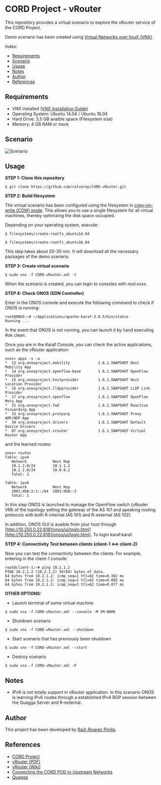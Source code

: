 # CORD Project - vRouter
This repository provides a virtual scenario to explore the vRouter service of the CORD Project.

Demo scenario has been created using [Virtual Networks over linuX (VNX)](http://www.dit.upm.es/~vnx/).

Index:
- [Requirements](https://github.com/ralvarep/CORD-vRouter#requirements)
- [Scenario](https://github.com/ralvarep/CORD-vRouter#scenario)
- [Usage](https://github.com/ralvarep/CORD-vRouter#usage)
- [Notes](https://github.com/ralvarep/CORD-vRouter#notes)
- [Author](https://github.com/ralvarep/CORD-vRouter#author)
- [References](https://github.com/ralvarep/CORD-vRouter#references)


## Requirements

 - VNX installed [(VNX Installation Guide)](http://web.dit.upm.es/vnxwiki/index.php/Vnx-install)
 - Operating System: Ubuntu 14.04 / Ubuntu 16.04
 - Hard Drive: 3,5 GB avaible space (Filesystem size)
 - Memory: 4 GB RAM or more


## Scenario

![Scenario](https://raw.githubusercontent.com/ralvarep/CORD-vRouter/master/img/scenario.jpg)


## Usage

**STEP 1: Clone this repository**
~~~
$ git clone https://github.com/ralvarep/CORD-vRouter.git
~~~

**STEP 2: Build filesystem**

The virtual scenario has been configured using the filesystem in [copy-on-write (COW) mode](https://en.wikipedia.org/wiki/Copy-on-write). This allows you to use a single filesystem for all virtual machines, thereby optimizing the disk space occupied.

Depending on your operating system, execute:
~~~
$ filesystems/create-rootfs_ubuntu14.04
~~~
~~~
$ filesystems/create-rootfs_ubuntu16.04
~~~
This step takes about 20-30 min. It will download all the necessary packages of the demo scenario.

**STEP 3: Create virtual scenario**
~~~
$ sudo vnx -f CORD-vRouter.xml -t
~~~
When the scenario is created, you can login to consoles with root:xxxx.

**STEP 4: Check ONOS (SDN Controller)**

Enter in the ONOS console and execute the following command to check if ONOS is running:
~~~
root@ONOS:~# ~/Applications/apache-karaf-3.0.5/bin/status
Running ...
~~~
In the event that ONOS is not running, you can launch it by hand executing #ok clean.

Once you are in the Karaf Console, you can check the active applications, such as the vRouter application:
~~~
onos> apps -s -a
*  13 org.onosproject.mobility             1.6.1.SNAPSHOT Host Mobility App
*  14 org.onosproject.openflow-base        1.6.1.SNAPSHOT OpenFlow Provider
*  15 org.onosproject.hostprovider         1.6.1.SNAPSHOT Host Location Provider
*  16 org.onosproject.lldpprovider         1.6.1.SNAPSHOT LLDP Link Provider
*  17 org.onosproject.openflow             1.6.1.SNAPSHOT OpenFlow Meta App
*  31 org.onosproject.fwd                  1.6.1.SNAPSHOT Reactive Forwarding App
*  33 org.onosproject.proxyarp             1.6.1.SNAPSHOT Proxy ARP/NDP App
*  39 org.onosproject.drivers              1.6.1.SNAPSHOT Default Device Drivers
*  87 org.onosproject.vrouter              1.6.1.SNAPSHOT Virtual Router App
~~~
and the learned routes:
~~~
onos> routes
Table: ipv4
   Network            Next Hop
   10.1.2.0/24        10.1.1.2
   10.2.1.0/24        10.0.0.2
   Total: 2

Table: ipv6
   Network            Next Hop
   2001:db8:2:1::/64  2001:db8::2
   Total: 1
~~~
In this step ONOS is launched to manage the OpenFlow switch (vRouter VM) of the topology setting the gateway of the AS 101 and speaking routing protocols with both R-internal (AS 101) and R-external (AS 102).

In addition, ONOS GUI is avaible from your host through [http://10.250.0.22:8181/onos/ui/login.html](http://10.250.0.22:8181/onos/ui/login.html). To login karaf:karaf.

**STEP 4: Connectivity Test between clients (client-1 <==> client-2)**

Now you can test the connectivity between the clients. For example, entering in the client-1 console:
~~~
root@client-1:~# ping 10.2.1.2
PING 10.2.1.2 (10.2.1.2) 56(84) bytes of data.
64 bytes from 10.2.1.2: icmp_seq=1 ttl=62 time=0.362 ms
64 bytes from 10.2.1.2: icmp_seq=2 ttl=62 time=0.085 ms
64 bytes from 10.2.1.2: icmp_seq=3 ttl=62 time=0.077 ms
~~~

**OTHER OPTIONS:**

* Launch terminal of some virtual machine
~~~
$ sudo vnx -f CORD-vRouter.xml --console -M VM-NAME
~~~
* Shutdown scenario
~~~
$ sudo vnx -f CORD-vRouter.xml --shutdown
~~~
* Start scenario that has previously been shutdown
~~~
$ sudo vnx -f CORD-vRouter.xml --start
~~~
* Destroy scenario
~~~
$ sudo vnx -f CORD-vRouter.xml -P
~~~


## Notes

* IPv6 is not totally support in vRouter application. In this scenario ONOS is learning IPv6 routes through a established IPv4 BGP session between the Quagga Server and R-external.


## Author

This project has been developed by [Raúl Álvarez Pinilla](https://es.linkedin.com/in/raulalvarezpinilla).


## References

 *  [CORD Project](http://opencord.org/)
 *  [vRouter (PDF)](http://opencord.org/wp-content/uploads/2016/03/vRouter.pdf)
 *  [vRouter (Wiki)](https://wiki.onosproject.org/display/ONOS/vRouter)
 *  [Connecting the CORD POD to Upstream Networks](https://wiki.opencord.org/display/CORD/Connecting+the+POD+to+Upstream+Networks)
 *  [Quagga](http://www.nongnu.org/quagga/)
